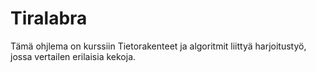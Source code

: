 Tiralabra
=========

Tämä ohjlema on kurssiin Tietorakenteet ja algoritmit liittyä harjoitustyö, jossa vertailen erilaisia kekoja. 
